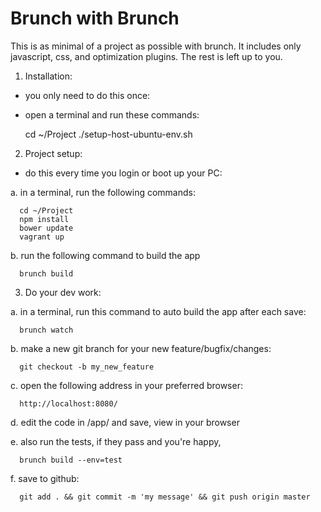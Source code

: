 Brunch with Brunch
==================

This is as minimal of a project as possible with brunch. It includes only
javascript, css, and optimization plugins. The rest is left up to you.

1. Installation:

  - you only need to do this once:
  - open a terminal and run these commands:

      cd ~/Project
      ./setup-host-ubuntu-env.sh


2. Project setup:

  - do this every time you login or boot up your PC:


  a. in a terminal, run the following commands:

      cd ~/Project
      npm install
      bower update
      vagrant up

  b. run the following command to build the app

      brunch build


3. Do your dev work:

  a. in a terminal, run this command to auto build the app after each save:

      brunch watch

  b. make a new git branch for your new feature/bugfix/changes:

      git checkout -b my_new_feature

  c. open the following address in your preferred browser:

      http://localhost:8080/

  d. edit the code in /app/ and save, view in your browser

  e. also run the tests, if they pass and you're happy, 

      brunch build --env=test

  f. save to github:

      git add . && git commit -m 'my message' && git push origin master


